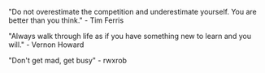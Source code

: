 "Do not overestimate the competition and underestimate yourself. You are better than you think." - Tim Ferris

"Always walk through life as if you have something new to learn and you will." - Vernon Howard

"Don't get mad, get busy" - rwxrob

